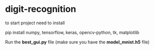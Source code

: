 # digit-recognition

to start project need to install 

pip install numpy, tensorflow, keras, opencv-python, tk, matplotlib

Run the **best_gui.py** file (make sure you have the **model_mnist.h5** file)


